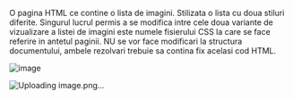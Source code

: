 O pagina HTML ce contine o lista de imagini. Stilizata o lista cu doua stiluri diferite. Singurul lucrul permis a se modifica intre cele doua variante de vizualizare a listei de imagini este numele fisierului CSS la care se face referire in antetul paginii. NU se vor face modificari la structura documentului, ambele rezolvari trebuie sa contina fix acelasi cod HTML.

![image](https://github.com/cristianamihu/UBB_Computer-Science/assets/128689630/59bc430b-5e80-4381-9eab-0e3b5789c480)

![Uploading image.png…]()

